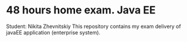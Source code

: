 # 48 hours home exam. Java EE
Student: Nikita Zhevnitskiy
This repository contains my exam delivery of javaEE application (enterprise system).



